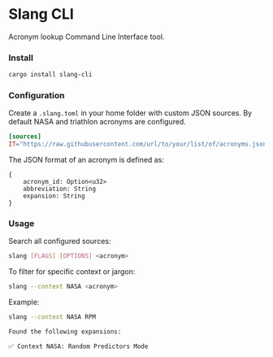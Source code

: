# Slang CLI

Acronym lookup Command Line Interface tool.

### Install

```sh
cargo install slang-cli
```

### Configuration

Create a `.slang.toml` in your home folder with custom JSON sources. By default NASA and triathlon acronyms are configured.

```toml
[sources]
IT="https://raw.githubusercontent.com/url/to/your/list/of/acronyms.json"
```

The JSON format of an acronym is defined as:

```
{
	acronym_id: Option<u32>
	abbreviation: String
	expansion: String
}
```

### Usage

Search all configured sources:

```sh
slang [FLAGS] [OPTIONS] <acronym>
```

To filter for specific context or jargon:

```sh
slang --context NASA <acronym>
```

Example:

```sh
slang --context NASA RPM

Found the following expansions:

✅ Context NASA: Random Predictors Mode
```